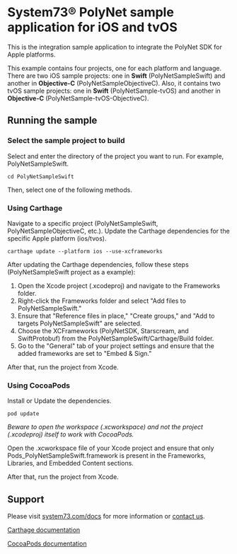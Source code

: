 # System73® PolyNet sample application for iOS and tvOS

This is the integration sample application to integrate the PolyNet SDK for Apple platforms.

This example contains four projects, one for each platform and language. There are two iOS sample projects: one in **Swift** (PolyNetSampleSwift) and another in **Objective-C** (PolyNetSampleObjectiveC). Also, it contains two tvOS sample projects: one in **Swift** (PolyNetSample-tvOS) and another in **Objective-C** (PolyNetSample-tvOS-ObjectiveC).

## Running the sample

### Select the sample project to build

Select and enter the directory of the project you want to run. For example, PolyNetSampleSwift.

```shell
cd PolyNetSampleSwift
```

Then, select one of the following methods.

### Using Carthage

Navigate to a specific project (PolyNetSampleSwift, PolyNetSampleObjectiveC, etc.). Update the Carthage dependencies for the specific Apple platform (ios/tvos).

```shell
carthage update --platform ios --use-xcframeworks
```

After updating the Carthage dependencies, follow these steps (PolyNetSampleSwift project as a example):

1. Open the Xcode project (.xcodeproj) and navigate to the Frameworks folder.
2. Right-click the Frameworks folder and select "Add files to PolyNetSampleSwift."
3. Ensure that "Reference files in place," "Create groups," and "Add to targets PolyNetSampleSwift" are selected.
4. Choose the XCFrameworks (PolyNetSDK, Starscream, and SwiftProtobuf) from the PolyNetSampleSwift/Carthage/Build folder.
5. Go to the "General" tab of your project settings and ensure that the added frameworks are set to "Embed & Sign."

After that, run the project from Xcode.

### Using CocoaPods

Install or Update the dependencies.

```shell
pod update
```

*Beware to open the workspace (.xcworkspace) and not the project (.xcodeproj) itself to work with CocoaPods.*

Open the .xcworkspace file of your Xcode project and ensure that only Pods_PolyNetSampleSwift.framework is present in the Frameworks, Libraries, and Embedded Content sections. 

After that, run the project from Xcode.

## Support

Please visit [system73.com/docs](https://www.system73.com/docs/) for more information or [contact us](mailto:support@system73.com).

[Carthage documentation](https://github.com/Carthage/Carthage)

[CocoaPods documentation](https://cocoapods.org/)
